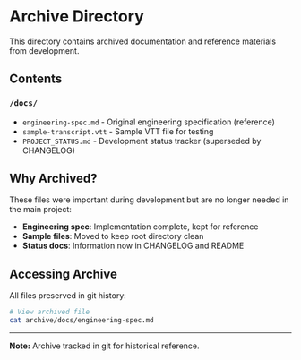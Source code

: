 # Archive Directory

This directory contains archived documentation and reference materials from development.

## Contents

### `/docs/`
- `engineering-spec.md` - Original engineering specification (reference)
- `sample-transcript.vtt` - Sample VTT file for testing
- `PROJECT_STATUS.md` - Development status tracker (superseded by CHANGELOG)

## Why Archived?

These files were important during development but are no longer needed in the main project:

- **Engineering spec**: Implementation complete, kept for reference
- **Sample files**: Moved to keep root directory clean
- **Status docs**: Information now in CHANGELOG and README

## Accessing Archive

All files preserved in git history:

```bash
# View archived file
cat archive/docs/engineering-spec.md
```

---

**Note:** Archive tracked in git for historical reference.
